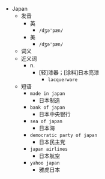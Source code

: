 - Japan
  - 发音
    - 英
      - `/dʒə'pæn/`
    - 美
      - `/dʒə'pæn/`
  - 词义
  - 近义词
    - n.
      - [轻]漆器；[涂料]日本亮漆
        - `lacquerware`
  - 短语
    - `made in japan`
      - 日本制造 
    - `bank of japan`
      - 日本中央银行 
    - `sea of japan`
      - 日本海 
    - `democratic party of japan`
      - 日本民主党 
    - `japan airlines`
      - 日本航空 
    - `yahoo japan`
      - 雅虎日本 
